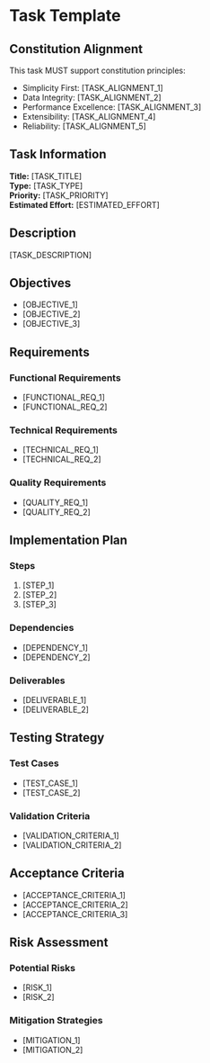 # Task Template

## Constitution Alignment
This task MUST support constitution principles:
- Simplicity First: [TASK_ALIGNMENT_1]
- Data Integrity: [TASK_ALIGNMENT_2]
- Performance Excellence: [TASK_ALIGNMENT_3]
- Extensibility: [TASK_ALIGNMENT_4]
- Reliability: [TASK_ALIGNMENT_5]

## Task Information
**Title:** [TASK_TITLE]  
**Type:** [TASK_TYPE]  
**Priority:** [TASK_PRIORITY]  
**Estimated Effort:** [ESTIMATED_EFFORT]

## Description
[TASK_DESCRIPTION]

## Objectives
- [OBJECTIVE_1]
- [OBJECTIVE_2]
- [OBJECTIVE_3]

## Requirements
### Functional Requirements
- [FUNCTIONAL_REQ_1]
- [FUNCTIONAL_REQ_2]

### Technical Requirements
- [TECHNICAL_REQ_1]
- [TECHNICAL_REQ_2]

### Quality Requirements
- [QUALITY_REQ_1]
- [QUALITY_REQ_2]

## Implementation Plan
### Steps
1. [STEP_1]
2. [STEP_2]
3. [STEP_3]

### Dependencies
- [DEPENDENCY_1]
- [DEPENDENCY_2]

### Deliverables
- [DELIVERABLE_1]
- [DELIVERABLE_2]

## Testing Strategy
### Test Cases
- [TEST_CASE_1]
- [TEST_CASE_2]

### Validation Criteria
- [VALIDATION_CRITERIA_1]
- [VALIDATION_CRITERIA_2]

## Acceptance Criteria
- [ACCEPTANCE_CRITERIA_1]
- [ACCEPTANCE_CRITERIA_2]
- [ACCEPTANCE_CRITERIA_3]

## Risk Assessment
### Potential Risks
- [RISK_1]
- [RISK_2]

### Mitigation Strategies
- [MITIGATION_1]
- [MITIGATION_2]